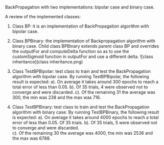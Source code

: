 BackPropagation with two implementations: bipolar case and binary case.

A review of the implemented classes:
1. Class BP: it is an implementation of BackPropagation algorithm with bipolar case.  
2. Class BPBinary: the implementation of Backpropagation algorithm with binary case. 
                 Child class BPBinary extends parent class BP and overrides the outputFor and computeDelta function so as to use the 
                 customSigmoid function in outputFor and use a different delta.
![class inheritance](class inheritance.png)

3. Class TestBPBipolar: test class to train and test the BackPropagation algorithm with bipolar case. 
                 By running TestBPBipolar, the following result is expected:
                   a). On average it takes around 300 epochs to reach a total error of less than 0.05. 
                   b). Of 35 trials, 4 were observed not to converge and were discarded. 
                   c). Of the remaining 31 the average was 300, the min was 238 and the max was 716. 
4. Class TestBPBinary: test class to train and test the BackPropagation algorithm with binary case.
                 By running TestBPBinary, the following result is expected:
                   a). On average it takes around 4000 epochs to reach a total error of less than 0.05. Of 35 trials. 
                   b). Of 35 trials, 5 were observed not to converge and were discarded.   
                   c). Of the remaining 30 the average was 4000, the min was 2536 and the max was 6788. 
                 
                

